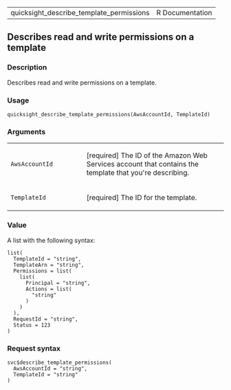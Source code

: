 <table style="width: 100%;">
<tbody>
<tr class="odd">
<td>quicksight_describe_template_permissions</td>
<td style="text-align: right;">R Documentation</td>
</tr>
</tbody>
</table>

## Describes read and write permissions on a template

### Description

Describes read and write permissions on a template.

### Usage

    quicksight_describe_template_permissions(AwsAccountId, TemplateId)

### Arguments

<table>
<colgroup>
<col style="width: 35%" />
<col style="width: 65%" />
</colgroup>
<tbody>
<tr class="odd">
<td><code
id="quicksight_describe_template_permissions_:_AwsAccountId">AwsAccountId</code></td>
<td><p>[required] The ID of the Amazon Web Services account that
contains the template that you're describing.</p></td>
</tr>
<tr class="even">
<td><code
id="quicksight_describe_template_permissions_:_TemplateId">TemplateId</code></td>
<td><p>[required] The ID for the template.</p></td>
</tr>
</tbody>
</table>

### Value

A list with the following syntax:

    list(
      TemplateId = "string",
      TemplateArn = "string",
      Permissions = list(
        list(
          Principal = "string",
          Actions = list(
            "string"
          )
        )
      ),
      RequestId = "string",
      Status = 123
    )

### Request syntax

    svc$describe_template_permissions(
      AwsAccountId = "string",
      TemplateId = "string"
    )
